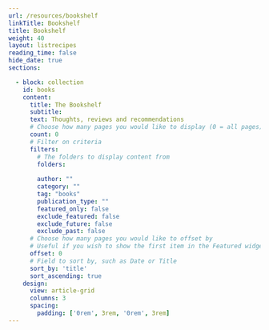 ```yaml
---
url: /resources/bookshelf
linkTitle: Bookshelf
title: Bookshelf
weight: 40
layout: listrecipes
reading_time: false
hide_date: true
sections:

  - block: collection
    id: books
    content:
      title: The Bookshelf
      subtitle:
      text: Thoughts, reviews and recommendations 
      # Choose how many pages you would like to display (0 = all pages)
      count: 0
      # Filter on criteria
      filters:
        # The folders to display content from
        folders:
        
        author: ""
        category: ""
        tag: "books"
        publication_type: ""
        featured_only: false
        exclude_featured: false
        exclude_future: false
        exclude_past: false
      # Choose how many pages you would like to offset by
      # Useful if you wish to show the first item in the Featured widget
      offset: 0
      # Field to sort by, such as Date or Title
      sort_by: 'title'
      sort_ascending: true
    design:
      view: article-grid
      columns: 3
      spacing:
        padding: ['0rem', 3rem, '0rem', 3rem]
---
```


